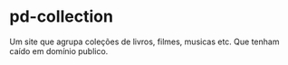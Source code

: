 # pd-collection
Um site que agrupa coleções de livros, filmes, musicas etc. Que tenham caído em domínio publico.

